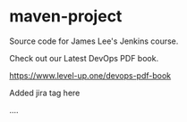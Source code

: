 # maven-project
Source code for James Lee's Jenkins course.

Check out our Latest DevOps PDF book.

https://www.level-up.one/devops-pdf-book

Added jira tag here 

....

